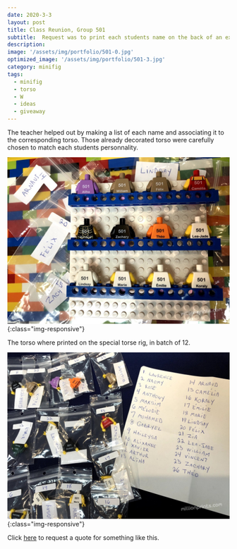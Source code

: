 ```yaml
---
date: 2020-3-3
layout: post
title: Class Reunion, Group 501
subtitle:  Request was to print each students name on the back of an existing torso.
description: 
image: '/assets/img/portfolio/501-0.jpg'
optimized_image: '/assets/img/portfolio/501-3.jpg'
category: minifig
tags:
  - minifig
  - torso
  - W
  - ideas
  - giveaway
---
```


The teacher helped out by making a list of each name and associating it to the corresponding torso.  Those already decorated torso were carefully chosen to match each students personnality.   


![other view](/assets/img/portfolio/501-1.jpg){:class="img-responsive"}

The torso where printed on the special torse rig, in batch of 12.

![other view](/assets/img/portfolio/501-3.jpg){:class="img-responsive"}


Click [here](https://millionprints.com/contact/) to request a quote for something like this.